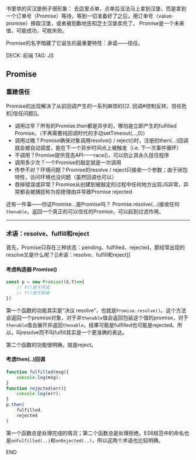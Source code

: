 书里举的买汉堡例子很形象：
去店里点单，点单后没法马上拿到汉堡，而是拿到一个订单号（Promise）等待，等到一切准备好了之后，用订单号（value-promise）换取汉堡，或者被抱歉地告知芝士汉堡卖完了。
Promise是一个未来值，可能成功，可能失败。

Promise的名字暗藏了它诞生的最重要特性：承诺——信任。

DECK: 前端
TAG: JS
## Promise

### 重建信任

Promise的出现解决了从前回调产生的一系列麻烦的[[2. 回调#控制反转，信任危机|信任问题]]。
- 调用过早？所有的Promise.then都是异步的，哪怕是立即产生的fulfilled Promise。（不再需要纯回调时代的手动setTimeout(...,0)）
- 调用过晚？Promise确保对象调用resolve() / reject()时，注册的then(...)回调就会被自动调度，能在下一个异步时间点上被触发（i.e. 下一次事件循环）
- 不调用？Promise提供竞态API——race()，可以防止其永久挂住程序
- 调用多少次？一个Promise的敲定就是一次调用
- 传参不对？环境问题？Promise的resolve / reject只接收一个参数；由于闭包特性，访问环境也没问题（虽然回调也可以）
- 吞掉错误或异常？Promise从创建到被敲定的过程中任何地方出现JS异常，异常都会被捕捉称为拒绝理由并导致Promise rejected

还有一件事——你这Promise...是Promise吗？
Promise.resolve(...)接收任何`thenable`，返回一个真正的可以信任的Promise，可以起到过滤作用。


---

### 术语：resolve、fulfill和reject

首先，Promise只存在三种状态：pending、fulfilled、rejected，那经常出现的resolve又是什么呢？[[术语：resolve、fulfill和reject]]

#### 考虑构造器 Promise()

```js
const p = new Promise((X,Y)=>{
	// X()用于完成
	// Y()用于拒绝
})
```

第一个函数的功能其实是“决议 resolve”，也就是`Promise.resolve()`。这个方法会返回一个promise对象，对于非`thenable`值会返回包装这个值的promise，对于`thenable`值会展开并返回`thenable`，结果可能是fulfilled也可能是rejected。所以，叫resolve而不叫fulfill其实是一个更准确的表达。

第二个函数的功能很明确，就是reject。

#### 考虑then(..)回调

```js
function fulfilled(msg){
	console.log(msg);
}
function rejected(err){
	console.log(err);
}
p.then(
	fulfilled,
	rejected
)
```

第一个函数总是处理完成的情况；第二个函数总是处理拒绝。ES6规范中的命名也是`onFulfilled(..)`和`onRejected(..)`，所以这两个术语也比较明确。


END
<!--ID: 1723275059802-->
